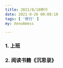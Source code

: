 ```yaml
---
title: 2021/8/18修行
date: 2021-8-26 00:08:18
tags: [ '修行' ]
my: XenoAmess

---
```


### 1. 上班

### 2. 阅读书籍《沉思录》
